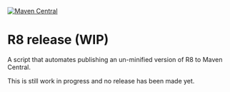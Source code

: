 [![Maven Central](https://img.shields.io/maven-central/v/com.apollographql.apollo/apollo-api?style=flat-square)](https://central.sonatype.com/namespace/net.mbonnin.r8)

# R8 release (WIP)

A script that automates publishing an un-minified version of R8 to Maven Central.

This is still work in progress and no release has been made yet.